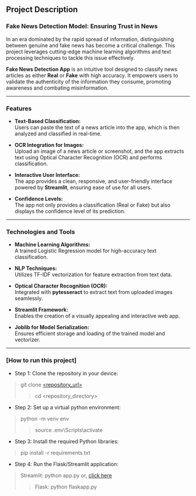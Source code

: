 ## **Project Description**

### **Fake News Detection Model: Ensuring Trust in News**

In an era dominated by the rapid spread of information, distinguishing between genuine and fake news has become a critical challenge. This project leverages cutting-edge machine learning algorithms and text processing techniques to tackle this issue effectively.  

**Fake News Detection App** is an intuitive tool designed to classify news articles as either **Real** or **Fake** with high accuracy. It empowers users to validate the authenticity of the information they consume, promoting awareness and combating misinformation.

---

### **Features**

- **Text-Based Classification:**  
  Users can paste the text of a news article into the app, which is then analyzed and classified in real-time.

- **OCR Integration for Images:**  
  Upload an image of a news article or screenshot, and the app extracts text using Optical Character Recognition (OCR) and performs classification.

- **Interactive User Interface:**  
  The app provides a clean, responsive, and user-friendly interface powered by **Streamlit**, ensuring ease of use for all users.

- **Confidence Levels:**  
  The app not only provides a classification (Real or Fake) but also displays the confidence level of its prediction.

---

### **Technologies and Tools**

- **Machine Learning Algorithms:**  
  A trained Logistic Regression model for high-accuracy text classification.
  
- **NLP Techniques:**  
  Utilizes TF-IDF vectorization for feature extraction from text data.

- **Optical Character Recognition (OCR):**  
  Integrated with **pytesseract** to extract text from uploaded images seamlessly.

- **Streamlit Framework:**  
  Enables the creation of a visually appealing and interactive web app.

- **Joblib for Model Serialization:**  
  Ensures efficient storage and loading of the trained model and vectorizer.
  
---

### [How to run this project]
- Step 1: Clone the repository in your device:
>   git clone [<repository_url>](https://github.com/Nepal-College-of-Information-Technology/the-project-work-keyboard_crackers.git)
>>   cd <repository_directory>

- Step 2: Set up a virtual python environment:
>   python -m venv env
>>   source .env\Scripts\activate

- Step 3: Install the required Python libraries:
>   pip install -r requirements.txt

- Step 4: Run the Flask/Streamlit application:
>   Streamlit: python app.py or, [click here](https://fakenewsdetectionmodel.streamlit.app/)
>>   Flask: python flaskapp.py